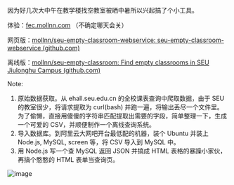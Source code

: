 因为好几次大中午在教学楼找空教室被晒中暑所以兴起搞了个小工具。

体验：[fec.mollnn.com](http://fec.mollnn.com) （不确定哪天会关）

网页版：[mollnn/seu-empty-classroom-webservice: seu-empty-classroom-webservice (github.com)](https://github.com/mollnn/seu-empty-classroom-webservice)

离线版：[mollnn/seu-empty-classroom: Find empty classrooms in SEU Jiulonghu Campus (github.com)](https://github.com/mollnn/seu-empty-classroom)

Note:

1. 原始数据获取。从 ehall.seu.edu.cn 的全校课表查询中爬取数据，由于 SEU 的教室很少，将请求提取为 curl(bash) 并跑一遍，将输出丢尽一个文件里。为了偷懒，直接用傻傻的字符串匹配提取出需要的字段，简单整理一下，生成一个可爱的 CSV，并顺便制作一个离线查询系统。
2. 导入数据库。到阿里云大网吧开台最低配的机器，装个 Ubuntu 并装上 Node.js, MySQL, screen 等，将 CSV 导入到 MySQL 中。
3. 用 Node.js 写一个查 MySQL 返回 JSON 并搞成 HTML 表格的暴躁小家伙，再搞个憨憨的 HTML 表单当查询页。

![image](https://user-images.githubusercontent.com/57652546/116772836-2b12f600-aa84-11eb-908b-d9a705e99b6b.png)
